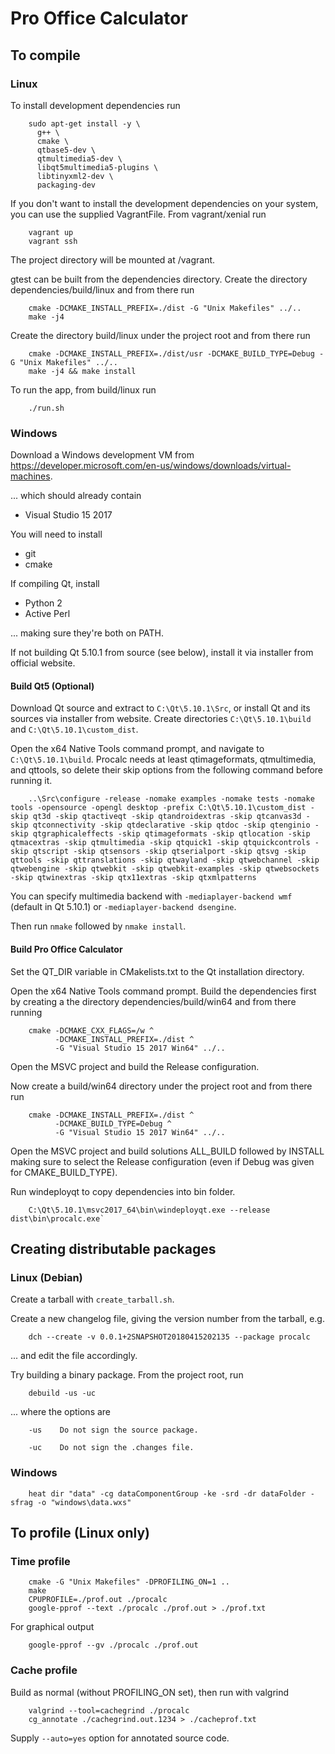Pro Office Calculator
=====================

## To compile

### Linux

To install development dependencies run

```
    sudo apt-get install -y \
      g++ \
      cmake \
      qtbase5-dev \
      qtmultimedia5-dev \
      libqt5multimedia5-plugins \
      libtinyxml2-dev \
      packaging-dev
```

If you don't want to install the development dependencies on your system, you can use the supplied
VagrantFile. From vagrant/xenial run

```
    vagrant up
    vagrant ssh
```

The project directory will be mounted at /vagrant.

gtest can be built from the dependencies directory. Create the directory dependencies/build/linux
and from there run

```
    cmake -DCMAKE_INSTALL_PREFIX=./dist -G "Unix Makefiles" ../..
    make -j4
```

Create the directory build/linux under the project root and from there run

```
    cmake -DCMAKE_INSTALL_PREFIX=./dist/usr -DCMAKE_BUILD_TYPE=Debug -G "Unix Makefiles" ../..
    make -j4 && make install
```

To run the app, from build/linux run

```
    ./run.sh
```


### Windows

Download a Windows development VM from
https://developer.microsoft.com/en-us/windows/downloads/virtual-machines.

... which should already contain

  * Visual Studio 15 2017

You will need to install

  * git
  * cmake

If compiling Qt, install

  * Python 2
  * Active Perl

... making sure they're both on PATH.

If not building Qt 5.10.1 from source (see below), install it via installer from official website.


#### Build Qt5 (Optional)

Download Qt source and extract to `C:\Qt\5.10.1\Src`, or install Qt and its sources via installer
from website. Create directories `C:\Qt\5.10.1\build` and `C:\Qt\5.10.1\custom_dist`.

Open the x64 Native Tools command prompt, and navigate to `C:\Qt\5.10.1\build`. Procalc needs at
least qtimageformats, qtmultimedia, and qttools, so delete their skip options from the following
command before running it.

```
    ..\Src\configure -release -nomake examples -nomake tests -nomake tools -opensource -opengl desktop -prefix C:\Qt\5.10.1\custom_dist -skip qt3d -skip qtactiveqt -skip qtandroidextras -skip qtcanvas3d -skip qtconnectivity -skip qtdeclarative -skip qtdoc -skip qtenginio -skip qtgraphicaleffects -skip qtimageformats -skip qtlocation -skip qtmacextras -skip qtmultimedia -skip qtquick1 -skip qtquickcontrols -skip qtscript -skip qtsensors -skip qtserialport -skip qtsvg -skip qttools -skip qttranslations -skip qtwayland -skip qtwebchannel -skip qtwebengine -skip qtwebkit -skip qtwebkit-examples -skip qtwebsockets -skip qtwinextras -skip qtx11extras -skip qtxmlpatterns
```

You can specify multimedia backend with `-mediaplayer-backend wmf` (default in Qt 5.10.1) or
`-mediaplayer-backend dsengine`.

Then run `nmake` followed by `nmake install`.


#### Build Pro Office Calculator

Set the QT_DIR variable in CMakelists.txt to the Qt installation directory.

Open the x64 Native Tools command prompt. Build the dependencies first by creating a the directory
dependencies/build/win64 and from there running

```
    cmake -DCMAKE_CXX_FLAGS=/w ^
          -DCMAKE_INSTALL_PREFIX=./dist ^
          -G "Visual Studio 15 2017 Win64" ../..
```

Open the MSVC project and build the Release configuration.

Now create a build/win64 directory under the project root and from there run

```
    cmake -DCMAKE_INSTALL_PREFIX=./dist ^
          -DCMAKE_BUILD_TYPE=Debug ^
          -G "Visual Studio 15 2017 Win64" ../..
```

Open the MSVC project and build solutions ALL_BUILD followed by INSTALL making sure to select the
Release configuration (even if Debug was given for CMAKE_BUILD_TYPE).

Run windeployqt to copy dependencies into bin folder.

```
    C:\Qt\5.10.1\msvc2017_64\bin\windeployqt.exe --release dist\bin\procalc.exe`
```


## Creating distributable packages

### Linux (Debian)

Create a tarball with `create_tarball.sh`.

Create a new changelog file, giving the version number from the tarball, e.g.

```
    dch --create -v 0.0.1+2SNAPSHOT20180415202135 --package procalc
```

... and edit the file accordingly.

Try building a binary package. From the project root, run

```
    debuild -us -uc
```

... where the options are

```
    -us    Do not sign the source package.

    -uc    Do not sign the .changes file.
```



### Windows

```
    heat dir "data" -cg dataComponentGroup -ke -srd -dr dataFolder -sfrag -o "windows\data.wxs"
```


## To profile (Linux only)

### Time profile

```
    cmake -G "Unix Makefiles" -DPROFILING_ON=1 ..
    make
    CPUPROFILE=./prof.out ./procalc
    google-pprof --text ./procalc ./prof.out > ./prof.txt
```

For graphical output

```
    google-pprof --gv ./procalc ./prof.out
```


### Cache profile

Build as normal (without PROFILING_ON set), then run with valgrind

```
    valgrind --tool=cachegrind ./procalc
    cg_annotate ./cachegrind.out.1234 > ./cacheprof.txt
```

Supply `--auto=yes` option for annotated source code.
